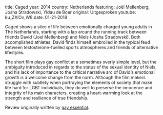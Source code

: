 title: Caged
year: 2014
country: Netherlands
featuring: Joël Mellenberg, Josha Stradowski, Yldau de Boer
original: Uitgesproken
youtube: ku_ZXlOv_W8
date: 01-21-2018

Caged shows a slice of life between emotionally charged young adults in The Netherlands, starting with a lap around the running track between friends David (Joel Mellenberg) and Niels (Josha Stradowski). Both accomplished athletes, David finds himself embroiled in the typical feud between testosterone-fuelled sports atmospheres and friends of alternative lifestyles.

The short film plays gay conflict at a sometimes overly simple level, but the ambiguity introduced in regards to the status of the sexual identity of Niels, and his lack of importance to the critical narrative arc of David’s emotional growth is a welcome change from the norm. Although the film makers struggle with subtlety when portraying the elements of society that make life hard for LGBT individuals, they do well to preserve the innocence and integrity of its main characters, creating a heart-warming look at the strength and resilience of true friendship.

Review originally written by [gay essential](http://gay-themed-films.com/bfi-flare-shorts-highlights/).